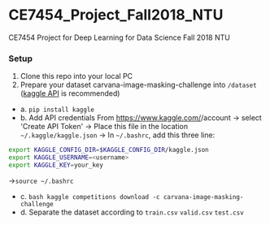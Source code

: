 # CE7454_Project_Fall2018_NTU
CE7454 Project for Deep Learning for Data Science  Fall 2018 NTU 


### Setup

1. Clone this repo into your local PC
2. Prepare your dataset carvana-image-masking-challenge into `/dataset` ([kaggle API](https://github.com/Kaggle/kaggle-api) is recommended)
  - a. `pip install kaggle`
  - b. Add API credentials 
  From https://www.kaggle.com/<username>/account -> select 'Create API Token' -> Place this file in the location `~/.kaggle/kaggle.json` -> 
  In `~/.bashrc`, add this three line: 
  
  ```bash
export KAGGLE_CONFIG_DIR=$KAGGLE_CONFIG_DIR/kaggle.json
export KAGGLE_USERNAME=<username>
export KAGGLE_KEY=your_key
```
  ->`source ~/.bashrc`
  - c. ```bash
  kaggle competitions download -c carvana-image-masking-challenge```
  - d. Separate the dataset according to `train.csv` `valid.csv` `test.csv`

